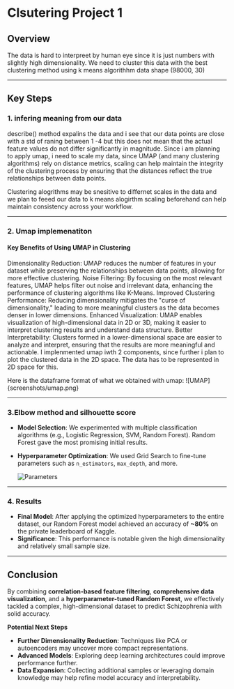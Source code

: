 # Clsutering Project 1 

## Overview 
The data is hard to interpreet by human eye since it is just numbers with slightly high dimensionality. 
We need to cluster this data with the best clustering method using k means algorithhm 
data shape (98000, 30)

---

## Key Steps

### 1. infering meaning from our data
describe() method expalins the data and i see that our data points are close with a std of raning between 1 -4 but this does not mean that  the actual feature values do not differ significantly in magnitude. Since i am planning to apply umap, i need to scale my data, since UMAP (and many clustering algorithms) rely on distance metrics, scaling can help maintain the integrity of the clustering process by ensuring that the distances reflect the true relationships between data points.

Clustering alogrithms may be snesitive to differnet scales in the data and we plan to feeed our data to k means alogirthm  scaling beforehand can help maintain consistency across your workflow.


---

### 2. Umap implemenatiton 
#### Key Benefits of Using UMAP in Clustering

Dimensionality Reduction: UMAP reduces the number of features in your dataset while preserving the relationships between data points, allowing for more effective clustering.
Noise Filtering: By focusing on the most relevant features, UMAP helps filter out noise and irrelevant data, enhancing the performance of clustering algorithms like K-Means.
Improved Clustering Performance: Reducing dimensionality mitigates the "curse of dimensionality," leading to more meaningful clusters as the data becomes denser in lower dimensions.
Enhanced Visualization: UMAP enables visualization of high-dimensional data in 2D or 3D, making it easier to interpret clustering results and understand data structure.
Better Interpretability: Clusters formed in a lower-dimensional space are easier to analyze and interpret, ensuring that the results are more meaningful and actionable.
I implenmented umap iwth 2 components, since further i plan to plot the clustered data in the 2D space. The data has to be represented in 2D space for this. 

Here is the dataframe format of what we obtained with umap:
![UMAP]{screenshots/umap.png}


---

### 3.Elbow method and silhouette score 
- **Model Selection**: We experimented with multiple classification algorithms (e.g., Logistic Regression, SVM, Random Forest). Random Forest gave the most promising initial results.
- **Hyperparameter Optimization**: We used Grid Search to fine-tune parameters such as `n_estimators`, `max_depth`, and more.
  
  ![Parameters](screenshots/parameters.png)

---

### 4. Results
- **Final Model**: After applying the optimized hyperparameters to the entire dataset, our Random Forest model achieved an accuracy of **~80%** on the private leaderboard of Kaggle.
- **Significance**: This performance is notable given the high dimensionality and relatively small sample size.

---

## Conclusion

By combining **correlation-based feature filtering**, **comprehensive data visualization**, and a **hyperparameter-tuned Random Forest**, we effectively tackled a complex, high-dimensional dataset to predict Schizophrenia with solid accuracy. 

**Potential Next Steps**  
- **Further Dimensionality Reduction**: Techniques like PCA or autoencoders may uncover more compact representations.  
- **Advanced Models**: Exploring deep learning architectures could improve performance further.  
- **Data Expansion**: Collecting additional samples or leveraging domain knowledge may help refine model accuracy and interpretability.


